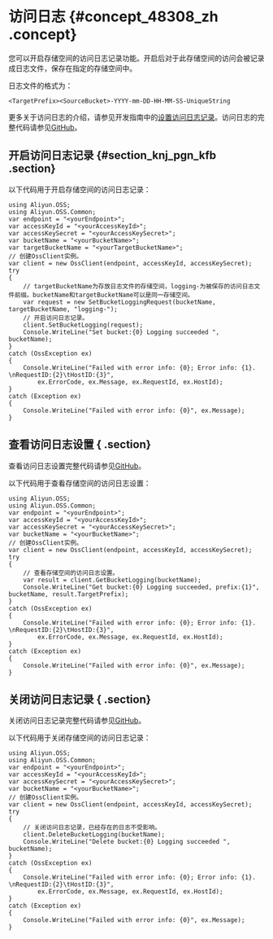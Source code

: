 # 访问日志 {#concept_48308_zh .concept}

您可以开启存储空间的访问日志记录功能。开启后对于此存储空间的访问会被记录成日志文件，保存在指定的存储空间中。

日志文件的格式为：

 `<TargetPrefix><SourceBucket>-YYYY-mm-DD-HH-MM-SS-UniqueString` 

更多关于访问日志的介绍，请参见开发指南中的[设置访问日志记录](../../../../cn.zh-CN/开发指南/安全管理/设置访问日志记录.md#)。访问日志的完整代码请参见[GitHub](https://github.com/aliyun/aliyun-oss-csharp-sdk/blob/master/samples/Samples/SetBucketLoggingSample.cs)。

## 开启访问日志记录 {#section_knj_pgn_kfb .section}

以下代码用于开启存储空间的访问日志记录：

```
using Aliyun.OSS;
using Aliyun.OSS.Common;
var endpoint = "<yourEndpoint>";
var accessKeyId = "<yourAccessKeyId>";
var accessKeySecret = "<yourAccessKeySecret>";
var bucketName = "<yourBucketName>";
var targetBucketName = "<yourTargetBucketName>";
// 创建OssClient实例。
var client = new OssClient(endpoint, accessKeyId, accessKeySecret);
try
{
    // targetBucketName为存放日志文件的存储空间，logging-为被保存的访问日志文件前缀。bucketName和targetBucketName可以是同一存储空间。
    var request = new SetBucketLoggingRequest(bucketName, targetBucketName, "logging-");
    // 开启访问日志记录。
    client.SetBucketLogging(request);
    Console.WriteLine("Set bucket:{0} Logging succeeded ", bucketName);
}
catch (OssException ex)
{
    Console.WriteLine("Failed with error info: {0}; Error info: {1}. \nRequestID:{2}\tHostID:{3}",
        ex.ErrorCode, ex.Message, ex.RequestId, ex.HostId);
}
catch (Exception ex)
{
    Console.WriteLine("Failed with error info: {0}", ex.Message);
}
```

## 查看访问日志设置 { .section}

查看访问日志设置完整代码请参见[GitHub](https://github.com/aliyun/aliyun-oss-csharp-sdk/blob/master/samples/Samples/GetBucketLoggingSample.cs)。

以下代码用于查看存储空间的访问日志设置：

```
using Aliyun.OSS;
using Aliyun.OSS.Common;
var endpoint = "<yourEndpoint>";
var accessKeyId = "<yourAccessKeyId>";
var accessKeySecret = "<yourAccessKeySecret>";
var bucketName = "<yourBucketName>";
// 创建OssClient实例。
var client = new OssClient(endpoint, accessKeyId, accessKeySecret);
try
{
    // 查看存储空间的访问日志设置。
    var result = client.GetBucketLogging(bucketName);
    Console.WriteLine("Get bucket:{0} Logging succeeded, prefix:{1}", bucketName, result.TargetPrefix);
}
catch (OssException ex)
{
    Console.WriteLine("Failed with error info: {0}; Error info: {1}. \nRequestID:{2}\tHostID:{3}",
        ex.ErrorCode, ex.Message, ex.RequestId, ex.HostId);
}
catch (Exception ex)
{
    Console.WriteLine("Failed with error info: {0}", ex.Message);
}
```

## 关闭访问日志记录 { .section}

关闭访问日志记录完整代码请参见[GitHub](https://github.com/aliyun/aliyun-oss-csharp-sdk/blob/master/samples/Samples/DeleteBucketLoggingSample.cs)。

以下代码用于关闭存储空间的访问日志记录：

```
using Aliyun.OSS;
using Aliyun.OSS.Common;
var endpoint = "<yourEndpoint>";
var accessKeyId = "<yourAccessKeyId>";
var accessKeySecret = "<yourAccessKeySecret>";
var bucketName = "<yourBucketName>";
// 创建OssClient实例。
var client = new OssClient(endpoint, accessKeyId, accessKeySecret);
try
{
    // 关闭访问日志记录，已经存在的日志不受影响。
    client.DeleteBucketLogging(bucketName);
    Console.WriteLine("Delete bucket:{0} Logging succeeded ", bucketName);
}
catch (OssException ex)
{
    Console.WriteLine("Failed with error info: {0}; Error info: {1}. \nRequestID:{2}\tHostID:{3}",
        ex.ErrorCode, ex.Message, ex.RequestId, ex.HostId);
}
catch (Exception ex)
{
    Console.WriteLine("Failed with error info: {0}", ex.Message);
}
```


